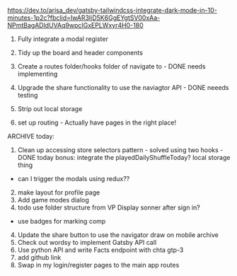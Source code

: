 https://dev.to/arisa_dev/gatsby-tailwindcss-integrate-dark-mode-in-10-minutes-1p2c?fbclid=IwAR3IjD5K6GgEYgtSV00xAa-NPmtBagADldUVAq9wpcIGxEPLWxyr4H0-180




1) Fully integrate a modal register
2) Tidy up the board and header components

1) Create a routes folder/hooks folder of navigate to - DONE needs implementing 
2) Upgrade the share functionality to use the naviagtor API - DONE neeeds testing
3) Strip out local storage 
7) set up routing - Actually have pages in the right place! 

 ARCHIVE today: 
1) Clean up accessing store selectors pattern - solved using two hooks - DONE
today bonus: integrate the playedDailyShuffleToday? local storage thing 

- can I trigger the modals using redux?? 
2. make layout for profile page 
3. Add game modes dialog 
4. todo use folder structure from VP 
Display sonner after sign in? 
- use badges for marking comp
4. Update the share button to use the navigator draw on mobile
archive
4. Check out wordsy to implement Gatsby API call
5. Use python API and write Facts endpoint with chta gtp-3 
2. add github link 
1. Swap in my login/register pages to the main app routes
